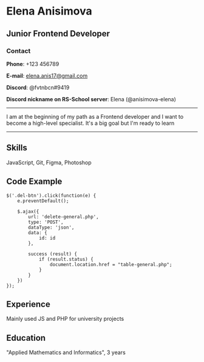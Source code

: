 # Elena Anisimova
## Junior Frontend Developer
### Contact

**Phone**: +123 456789

**E-mail**: elena.anis17@gmail.com

**Discord**: @fvtnbcn#9419

**Discord nickname on RS-School server**: Elena (@anisimova-elena)
***
I am at the beginning of my path as a Frontend developer and I want to become a high-level specialist. It's a big goal but I'm ready to learn
***
## **Skills**

JavaScript, Git, Figma, Photoshop

## **Code Example**
```
$('.del-btn').click(function(e) {
    e.preventDefault(); 

    $.ajax({
        url: 'delete-general.php', 
        type: 'POST',
        dataType: 'json',
        data: { 
            id: id
        },

        success (result) {
            if (result.status) {
                document.location.href = "table-general.php";
            }
        }
    })
});
```
## **Experience**
Mainly used JS and PHP for university projects
## **Education**

"Applied Mathematics and Informatics", 3 years
